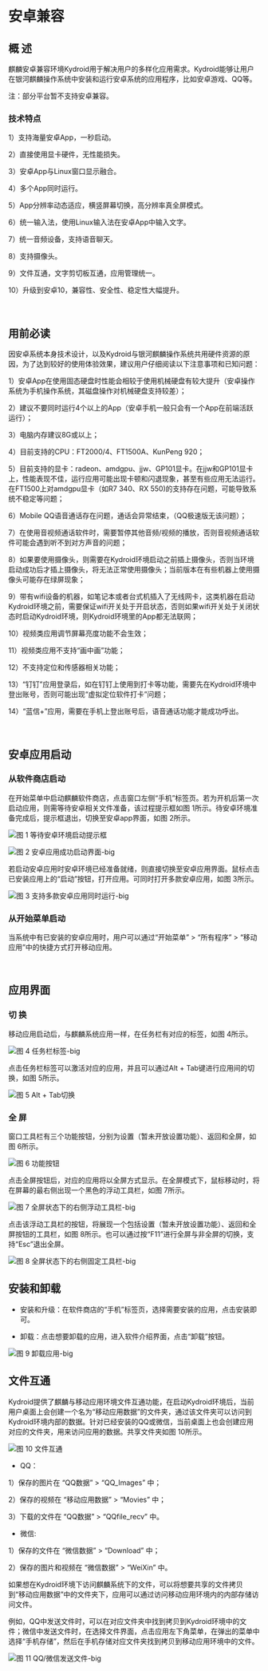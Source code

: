 # 安卓兼容
## 概 述
麒麟安卓兼容环境Kydroid用于解决用户的多样化应用需求。Kydroid能够让用户在银河麒麟操作系统中安装和运行安卓系统的应用程序，比如安卓游戏、QQ等。

注：部分平台暂不支持安卓兼容。

### 技术特点
1）支持海量安卓App，一秒启动。

2）直接使用显卡硬件，无性能损失。

3）安卓App与Linux窗口显示融合。

4）多个App同时运行。

5）App分辨率动态适应，横竖屏幕切换，高分辨率真全屏模式。

6）统一输入法，使用Linux输入法在安卓App中输入文字。

7）统一音频设备，支持语音聊天。

8）支持摄像头。

9）文件互通，文字剪切板互通，应用管理统一。

10）升级到安卓10，兼容性、安全性、稳定性大幅提升。

<br>

## 用前必读
因安卓系统本身技术设计，以及Kydroid与银河麒麟操作系统共用硬件资源的原因，为了达到较好的使用体验效果，建议用户仔细阅读以下注意事项和已知问题：

1）安卓App在使用固态硬盘时性能会相较于使用机械硬盘有较大提升（安卓操作系统为手机操作系统，其磁盘操作对机械硬盘支持较差）；

2）建议不要同时运行4个以上的App（安卓手机一般只会有一个App在前端活跃运行）；

3）电脑内存建议8G或以上；

4）目前支持的CPU：FT2000/4、FT1500A、KunPeng 920；

5）目前支持的显卡：radeon、amdgpu、jjw、GP101显卡。在jjw和GP101显卡上，性能表现不佳，运行应用可能出现卡顿和闪退现象，甚至有些应用无法运行。在FT1500上对amdgpu显卡（如R7 340、RX 550)的支持存在问题，可能导致系统不稳定等问题；

6）Mobile QQ语音通话存在问题，通话会异常结束，（QQ极速版无该问题）；

7）在使用音视频通话软件时，需要暂停其他音频/视频的播放，否则音视频通话软件可能会遇到听不到对方声音的问题；

8）如果要使用摄像头，则需要在Kydroid环境启动之前插上摄像头，否则当环境启动成功后才插上摄像头，将无法正常使用摄像头；当前版本在有些机器上使用摄像头可能存在绿屏现象；

9）带有wifi设备的机器，如笔记本或者台式机插入了无线网卡，这类机器在启动Kydroid环境之前，需要保证wifi开关处于开启状态，否则如果wifi开关处于关闭状态时启动Kydroid环境，则Kydroid环境里的App都无法联网；

10）视频类应用调节屏幕亮度功能不会生效；

11）视频类应用不支持“画中画”功能；

12）不支持定位和传感器相关功能；

13）“钉钉”应用登录后，如在钉钉上使用到打卡等功能，需要先在Kydroid环境中登出账号，否则可能出现“虚拟定位软件打卡”问题；

14）“蓝信+”应用，需要在手机上登出账号后，语音通话功能才能成功呼出。

<br>

## 安卓应用启动
### 从软件商店启动
在开始菜单中启动麒麟软件商店，点击窗口左侧“手机”标签页。若为开机后第一次启动应用，则需等待安卓相关文件准备，该过程提示框如图 1所示。待安卓环境准备完成后，提示框退出，切换至安卓app界面，如图 2所示。

![图 1 等待安卓环境启动提示框](image/1.png)

![图 2 安卓应用成功启动界面-big](image/2.png)

若启动安卓应用时安卓环境已经准备就绪，则直接切换至安卓应用界面。鼠标点击已安装应用上的“启动”按钮，打开应用。可同时打开多款安卓应用，如图 3所示。

![图 3 支持多款安卓应用同时运行-big](image/3.png)

### 从开始菜单启动
当系统中有已安装的安卓应用时，用户可以通过“开始菜单” > “所有程序” > “移动应用”中的快捷方式打开移动应用。

<br>

## 应用界面
### 切 换
移动应用启动后，与麒麟系统应用一样，在任务栏有对应的标签，如图 4所示。

![图 4 任务栏标签-big](image/4.png)

点击任务栏标签可以激活对应的应用，并且可以通过Alt + Tab键进行应用间的切换，如图 5所示。

![图 5 Alt + Tab切换](image/5.png)

### 全 屏
窗口工具栏有三个功能按钮，分别为设置（暂未开放设置功能）、返回和全屏，如图 6所示。

![图 6 功能按钮](image/6.png)

点击全屏按钮后，对应的应用将以全屏方式显示。在全屏模式下，鼠标移动时，将在屏幕的最右侧出现一个黑色的浮动工具栏，如图 7所示。

![图 7 全屏状态下的右侧浮动工具栏-big](image/7.png)

点击该浮动工具栏的按钮，将展现一个包括设置（暂未开放设置功能）、返回和全屏按钮的工具栏，如图 8所示。也可以通过按“F11”进行全屏与非全屏的切换，支持“Esc”退出全屏。

![图 8 全屏状态下的右侧固定工具栏-big](image/8.png)
<br>

## 安装和卸载
- 安装和升级：在软件商店的“手机”标签页，选择需要安装的应用，点击安装即可。

- 卸载：点击想要卸载的应用，进入软件介绍界面，点击“卸载”按钮。

![图 9 卸载应用-big](image/9.png)
<br>

## 文件互通
Kydroid提供了麒麟与移动应用环境文件互通功能，在启动Kydroid环境后，当前用户桌面上会创建一个名为“移动应用数据”的文件夹，通过该文件夹可以访问到Kydroid环境内部的数据。针对已经安装的QQ或微信，当前桌面上也会创建应用对应的文件夹，用来访问应用的数据。共享文件夹如图 10所示。

![图 10 文件互通](image/10.png)

* QQ：

1）保存的图片在 “QQ数据” > “QQ_Images” 中；

2）保存的视频在 “移动应用数据” > “Movies” 中；

3）下载的文件在 “QQ数据” > “QQfile_recv” 中。

* 微信:

1）保存的文件在 “微信数据” > “Download” 中；

2）保存的图片和视频在 “微信数据” > “WeiXin” 中。

如果想在Kydroid环境下访问麒麟系统下的文件，可以将想要共享的文件拷贝到“移动应用数据”中的文件夹下，应用可以通过访问移动应用环境内的内部存储访问文件。

例如，QQ中发送文件时，可以在对应文件夹中找到拷贝到Kydroid环境中的文件；微信中发送文件时，在选择文件界面，点击应用左下角菜单，在弹出的菜单中选择“手机存储”，然后在手机存储对应文件夹找到拷贝到移动应用环境中的文件。

![图 11 QQ/微信发送文件-big](image/11.png)


